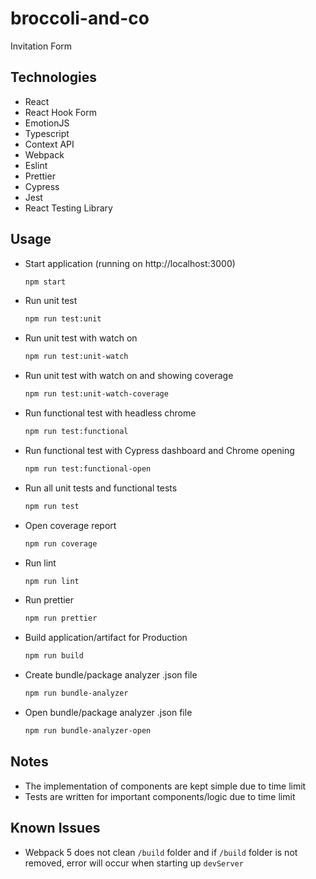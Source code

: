 # broccoli-and-co

Invitation Form

## Technologies

- React
- React Hook Form
- EmotionJS
- Typescript
- Context API
- Webpack
- Eslint
- Prettier
- Cypress
- Jest
- React Testing Library

## Usage

- Start application (running on http://localhost:3000)

  ```sh
  npm start
  ```

- Run unit test

  ```sh
  npm run test:unit
  ```

- Run unit test with watch on

  ```sh
  npm run test:unit-watch
  ```

- Run unit test with watch on and showing coverage

  ```sh
  npm run test:unit-watch-coverage
  ```

- Run functional test with headless chrome

  ```sh
  npm run test:functional
  ```

- Run functional test with Cypress dashboard and Chrome opening

  ```sh
  npm run test:functional-open
  ```

- Run all unit tests and functional tests

  ```sh
  npm run test
  ```

- Open coverage report

  ```sh
  npm run coverage
  ```

- Run lint

  ```sh
  npm run lint
  ```

- Run prettier

  ```sh
  npm run prettier
  ```

- Build application/artifact for Production

  ```sh
  npm run build
  ```

- Create bundle/package analyzer .json file

  ```sh
  npm run bundle-analyzer
  ```

- Open bundle/package analyzer .json file

  ```sh
  npm run bundle-analyzer-open
  ```

## Notes

- The implementation of components are kept simple due to time limit
- Tests are written for important components/logic due to time limit

## Known Issues

- Webpack 5 does not clean `/build` folder and if `/build` folder is not removed, error will occur when starting up `devServer`
